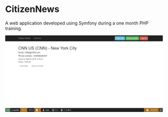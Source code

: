CitizenNews
===========

A web application developed using Symfony during a one month PHP training.

![Screenshot](screenshot.png)
